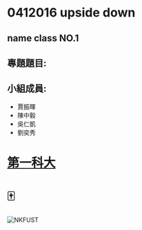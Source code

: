 # 0412016 upside down

## name class NO.1

## 專題題目:

## 小組成員:

* 賈振暉
* 陳中毅
* 吳仁凱
* 劉奕秀

# [**第一科大**](http://www.nkfust.edu.tw/bin/home.php)

# :mahjong:

![NKFUST](nkfust.jpg"第一科大")